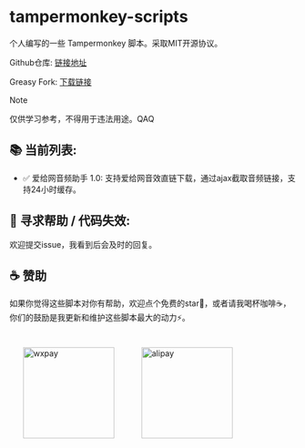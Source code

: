 # tampermonkey-scripts

个人编写的一些 Tampermonkey 脚本。采取MIT开源协议。

Github仓库: [链接地址](https://github.com/dogyyds/tampermonkey-scripts)

Greasy Fork: [下载链接](https://greasyfork.org/zh-CN/scripts?by=1436051)

> [!NOTE] 
> 仅供学习参考，不得用于违法用途。QAQ

## 📚 当前列表: 
- ✅ 爱给网音频助手 1.0: 支持爱给网音效直链下载，通过ajax截取音频链接，支持24小时缓存。

## 👋 寻求帮助 / 代码失效:
欢迎提交issue，我看到后会及时的回复。

## ☕️ 赞助
如果你觉得这些脚本对你有帮助，欢迎点个免费的star🌟，或者请我喝杯咖啡☕️，你们的鼓励是我更新和维护这些脚本最大的动力⚡️。

<div style="display: flex; flex-wrap: wrap;">
  <div style="display: flex; align-items: center; flex-direction: row;">
    <img src="https://s2.loli.net/2022/12/29/TtNiqZnwy6ESGjO.jpg" alt="wxpay" width="160px" style="margin: 24px;"/>
  </div>
  <div style="display: flex; align-items: center; flex-direction: row;">
    <img src="https://s2.loli.net/2022/12/29/5xk8paK4wGDnAhW.jpg" alt="alipay" width="160px"  style="margin:24px;"/>
  </div>
</div>

